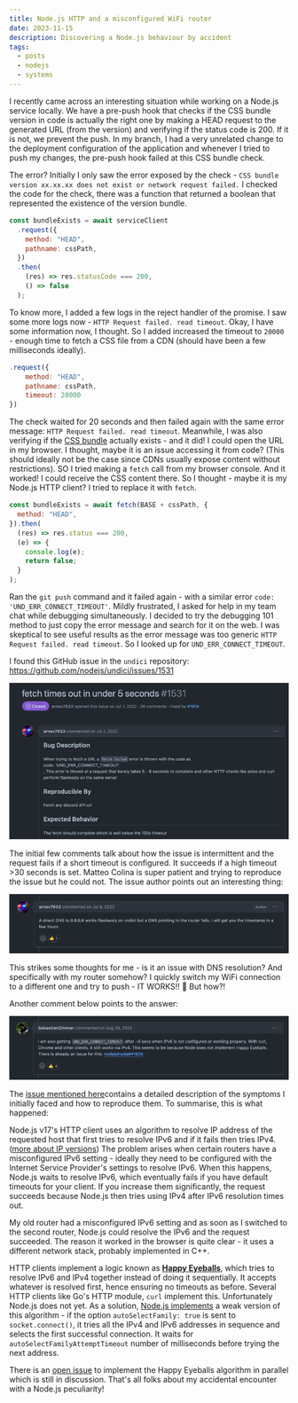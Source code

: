 ```yaml
---
title: Node.js HTTP and a misconfigured WiFi router
date: 2023-11-15
description: Discovering a Node.js behaviour by accident
tags:
  - posts
  - nodejs
  - systems
---
```


I recently came across an interesting situation while working on a Node.js service locally. We have a pre-push hook that checks if the CSS bundle version in code is actually the right one by making a HEAD request to the generated URL (from the version) and verifying if the status code is 200. If it is not, we prevent the push. In my branch, I had a very unrelated change to the deployment configuration of the application and whenever I tried to push my changes, the pre-push hook failed at this CSS bundle check.

The error? Initially I only saw the error exposed by the check - `CSS bundle version xx.xx.xx does not exist or network request failed.` I checked the code for the check, there was a function that returned a boolean that represented the existence of the version bundle.

```js
const bundleExists = await serviceClient
  .request({
    method: "HEAD",
    pathname: cssPath,
  })
  .then(
    (res) => res.statusCode === 200,
    () => false
  );
```

To know more, I added a few logs in the reject handler of the promise. I saw some more logs now - `HTTP Request failed. read timeout`. Okay, I have some information now, I thought. So I added increased the timeout to `20000` - enough time to fetch a CSS file from a CDN (should have been a few milliseconds ideally).

```js
.request({
	method: "HEAD",
	pathname: cssPath,
	timeout: 20000
})
```

The check waited for 20 seconds and then failed again with the same error message: `HTTP Request failed. read timeout`. Meanwhile, I was also verifying if the [CSS bundle](https://mosaic02.ztat.net/zds/dx-ui/lib/atom-74.0.27-73-72.css) actually exists - and it did! I could open the URL in my browser. I thought, maybe it is an issue accessing it from code? (This should ideally not be the case since CDNs usually expose content without restrictions). SO I tried making a `fetch` call from my browser console. And it worked! I could receive the CSS content there. So I thought - maybe it is my Node.js HTTP client? I tried to replace it with `fetch`.

```js
const bundleExists = await fetch(BASE + cssPath, {
  method: "HEAD",
}).then(
  (res) => res.status === 200,
  (e) => {
    console.log(e);
    return false;
  }
);
```

Ran the `git push` command and it failed again - with a similar error `code: 'UND_ERR_CONNECT_TIMEOUT'`. Mildly frustrated, I asked for help in my team chat while debugging simultaneously. I decided to try the debugging 101 method to just copy the error message and search for it on the web. I was skeptical to see useful results as the error message was too generic `HTTP Request failed. read timeout`. So I looked up for `UND_ERR_CONNECT_TIMEOUT`.

I found this GitHub issue in the `undici` repository: https://github.com/nodejs/undici/issues/1531

![Screenshot 2023-11-15 at 11.08.41.png](/img/posts/ipv6-1.png)

The initial few comments talk about how the issue is intermittent and the request fails if a short timeout is configured. It succeeds if a high timeout >30 seconds is set. Matteo Colina is super patient and trying to reproduce the issue but he could not. The issue author points out an interesting thing:

![Screenshot 2023-11-15 at 11.16.44.png](/img/posts/ipv6-2.png)

This strikes some thoughts for me - is it an issue with DNS resolution? And specifically with my router somehow? I quickly switch my WiFi connection to a different one and try to push - IT WORKS!! 🤯 But how?!

Another comment below points to the answer:

![Screenshot 2023-11-15 at 11.19.17.png](/img/posts/ipv6-3.png)

The [issue mentioned here](https://github.com/nodejs/node/issues/41625)contains a detailed description of the symptoms I initially faced and how to reproduce them. To summarise, this is what happened:

Node.js v17's HTTP client uses an algorithm to resolve IP address of the requested host that first tries to resolve IPv6 and if it fails then tries IPv4. ([more about IP versions](https://beej.us/guide/bgnet/html/#ip-addresses-versions-4-and-6)) The problem arises when certain routers have a misconfigured IPv6 setting - ideally they need to be configured with the Internet Service Provider's settings to resolve IPv6. When this happens, Node.js waits to resolve IPv6, which eventually fails if you have default timeouts for your client. If you increase them significantly, the request succeeds because Node.js then tries using IPv4 after IPv6 resolution times out.

My old router had a misconfigured IPv6 setting and as soon as I switched to the second router, Node.js could resolve the IPv6 and the request succeeded. The reason it worked in the browser is quite clear - it uses a different network stack, probably implemented in C++.

HTTP clients implement a logic known as [**Happy Eyeballs**](https://en.wikipedia.org/wiki/Happy_Eyeballs), which tries to resolve IPv6 and IPv4 together instead of doing it sequentially. It accepts whatever is resolved first, hence ensuring no timeouts as before. Several HTTP clients like Go's HTTP module, `curl` implement this. Unfortunately Node.js does not yet. As a solution, [Node.js implements](https://github.com/nodejs/node/blob/2d1bc3d130bdd0c948f5ad5874387ab8ffd04a33/lib/net.js#L1401) a weak version of this algorithm - if the option `autoSelectFamily: true` is sent to `socket.connect()`, it tries all the IPv4 and IPv6 addresses in sequence and selects the first successful connection. It waits for `autoSelectFamilyAttemptTimeout` number of milliseconds before trying the next address.

There is an [open issue](https://github.com/nodejs/node/issues/48145) to implement the Happy Eyeballs algorithm in parallel which is still in discussion. That's all folks about my accidental encounter with a Node.js peculiarity!
